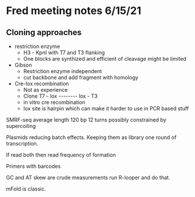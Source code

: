 # Fred meeting notes 6/15/21

## Cloning approaches

- restriction enzyme
    - H3 - KpnI with T7 and T3 flanking
    - One blocks are synthized and efficient of cleavage might be
    limited
- Gibson
    - Restriction enzyme independent
    - cut backbone and add fragment with homology
- Cre-lox recombination
    - Not as experience
    - Clone T7 - lox -------- lox - T3
    - in vitro cre recombination
    - lox site is hairpin which can make it harder to use in PCR based stuff

SMRF-seq average length 120 bp 12 turns possibly constrained by supercoiling

Plasmids reducing batch effects. Keeping them as library
one round of transcription. 

If read both then read frequency of formation 

Primers with barcodes

GC and AT skew are crude measurements run R-looper and do that.

mFold is classic. 



